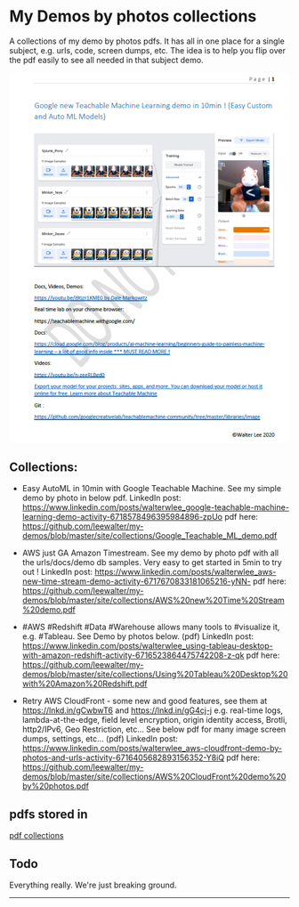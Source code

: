 # My Demos by photos collections

A collections of my demo by photos pdfs. It has all in one place for a single subject, e.g. urls, code, screen dumps, etc. The idea is to help you flip over the pdf easily to see all needed in that subject demo.

![Google Teachable AutoML demo](/site/collections/Google_Teachable_ML_demo_1st_page.png)

## Collections:

* Easy AutoML in 10min with Google Teachable Machine. See my simple demo by photo in below pdf.
LinkedIn post: https://www.linkedin.com/posts/walterwlee_google-teachable-machine-learning-demo-activity-6718578496395984896-zpUo
pdf here: https://github.com/leewalter/my-demos/blob/master/site/collections/Google_Teachable_ML_demo.pdf

* AWS just GA Amazon Timestream. See my demo by photo pdf with all the urls/docs/demo db samples. Very easy to get started in 5min to try out !
LinkedIn post: https://www.linkedin.com/posts/walterwlee_aws-new-time-stream-demo-activity-6717670833181065216-yNN-
pdf here: https://github.com/leewalter/my-demos/blob/master/site/collections/AWS%20new%20Time%20Stream%20demo.pdf

* #AWS #Redshift #Data #Warehouse allows many tools to #visualize it, e.g. #Tableau. See Demo by photos below. (pdf)
LinkedIn post: https://www.linkedin.com/posts/walterwlee_using-tableau-desktop-with-amazon-redshift-activity-6716523864475742208-z-qk
pdf here: https://github.com/leewalter/my-demos/blob/master/site/collections/Using%20Tableau%20Desktop%20with%20Amazon%20Redshift.pdf

* Retry AWS CloudFront - some new and good features, see them at https://lnkd.in/gCwbwT6 and https://lnkd.in/gG4cj-j e.g. real-time logs, lambda-at-the-edge, field level encryption, origin identity access, Brotli, http2/IPv6, Geo Restriction, etc... See below pdf for many image screen dumps, settings, etc... (pdf)
LinkedIn post: https://www.linkedin.com/posts/walterwlee_aws-cloudfront-demo-by-photos-and-urls-activity-6716405682893156352-Y8iQ
pdf here: https://github.com/leewalter/my-demos/blob/master/site/collections/AWS%20CloudFront%20demo%20by%20photos.pdf

## pdfs stored in 

[pdf collections](https://github.com/leewalter/my-demos/tree/master/site/collections)

## Todo

Everything really. We're just breaking ground.






---

